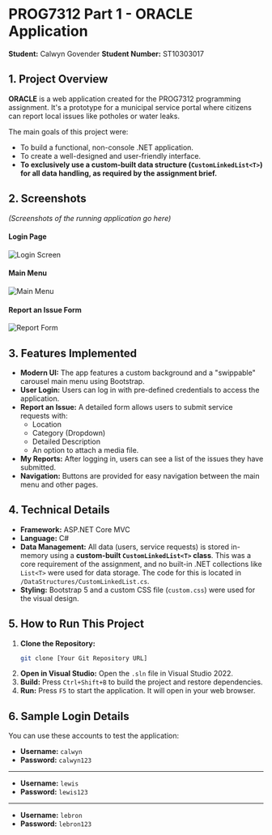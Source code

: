 # PROG7312 Part 1 - ORACLE Application
**Student:** Calwyn Govender
**Student Number:** ST10303017

## 1. Project Overview

**ORACLE** is a web application created for the PROG7312 programming assignment. It's a prototype for a municipal service portal where citizens can report local issues like potholes or water leaks.

The main goals of this project were:
- To build a functional, non-console .NET application.
- To create a well-designed and user-friendly interface.
- **To exclusively use a custom-built data structure (`CustomLinkedList<T>`) for all data handling, as required by the assignment brief.**

## 2. Screenshots

*(Screenshots of the running application go here)*

#### Login Page
![Login Screen](link_to_your_login_screenshot.png)

#### Main Menu
![Main Menu](link_to_your_main_menu_screenshot.png)

#### Report an Issue Form
![Report Form](link_to_your_report_form_screenshot.png)

## 3. Features Implemented

- **Modern UI:** The app features a custom background and a "swippable" carousel main menu using Bootstrap.
- **User Login:** Users can log in with pre-defined credentials to access the application.
- **Report an Issue:** A detailed form allows users to submit service requests with:
  - Location
  - Category (Dropdown)
  - Detailed Description
  - An option to attach a media file.
- **My Reports:** After logging in, users can see a list of the issues they have submitted.
- **Navigation:** Buttons are provided for easy navigation between the main menu and other pages.

## 4. Technical Details

- **Framework:** ASP.NET Core MVC
- **Language:** C#
- **Data Management:** All data (users, service requests) is stored in-memory using a **custom-built `CustomLinkedList<T>` class**. This was a core requirement of the assignment, and no built-in .NET collections like `List<T>` were used for data storage. The code for this is located in `/DataStructures/CustomLinkedList.cs`.
- **Styling:** Bootstrap 5 and a custom CSS file (`custom.css`) were used for the visual design.

## 5. How to Run This Project

1.  **Clone the Repository:**
    ```bash
    git clone [Your Git Repository URL]
    ```
2.  **Open in Visual Studio:** Open the `.sln` file in Visual Studio 2022.
3.  **Build:** Press `Ctrl+Shift+B` to build the project and restore dependencies.
4.  **Run:** Press `F5` to start the application. It will open in your web browser.

## 6. Sample Login Details

You can use these accounts to test the application:

- **Username:** `calwyn`
- **Password:** `calwyn123`

---
- **Username:** `lewis`
- **Password:** `lewis123`
  
---
- **Username:** `lebron`
- **Password:** `lebron123`
